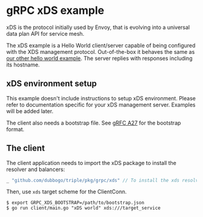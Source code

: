 # gRPC xDS example

xDS is the protocol initially used by Envoy, that is evolving into a universal
data plan API for service mesh.

The xDS example is a Hello World client/server capable of being configured with
the XDS management protocol. Out-of-the-box it behaves the same as [our other
hello world
example](https://github.com/grpc/grpc-go/tree/master/examples/helloworld). The
server replies with responses including its hostname.

## xDS environment setup

This example doesn't include instructions to setup xDS environment. Please refer
to documentation specific for your xDS management server. Examples will be added
later.

The client also needs a bootstrap file. See [gRFC
A27](https://github.com/grpc/proposal/blob/master/A27-xds-global-load-balancing.md#xdsclient-and-bootstrap-file)
for the bootstrap format.

## The client

The client application needs to import the xDS package to install the resolver and balancers:

```go
_ "github.com/dubbogo/triple/pkg/grpc/xds" // To install the xds resolvers and balancers.
```

Then, use `xds` target scheme for the ClientConn.

```
$ export GRPC_XDS_BOOTSTRAP=/path/to/bootstrap.json
$ go run client/main.go "xDS world" xds:///target_service
```
